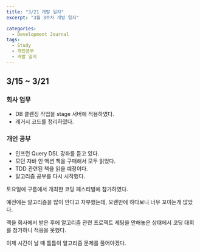 ```yaml
---
title: "3/21 개발 일지"
excerpt: "3월 3주차 개발 일지"

categories:
  - Development Journal
tags:
  - Study
  - 개인공부
  - 개발 일지
---
```




## 3/15 ~ 3/21

### 회사 업무

- DB 클렌징 작업을 stage 서버에 적용하였다.
- 레거시 코드를 정리하였다.

### 개인 공부

- 인프런 Query DSL 강좌를 듣고 있다.
- 모던 자바 인 액션 책을 구매해서 모두 읽었다.
- TDD 관련된 책을 읽을 예정이다.
- 알고리즘 공부를 다시 시작했다.



토요일에 구름에서 개최한 코딩 페스티벌에 참가하였다.

예전에는 알고리즘을 많이 안다고 자부했는데, 오랜만에 하다보니 너무 꼬이는게 많았다.

맥을 회사에서 받은 후에 알고리즘 관련 프로젝트 세팅을 안해놓은 상태에서 코딩 대회를 참가하니 적응을 못했다.

이제 시간이 날 때 틈틈이 알고리즘 문제를 풀어야겠다.